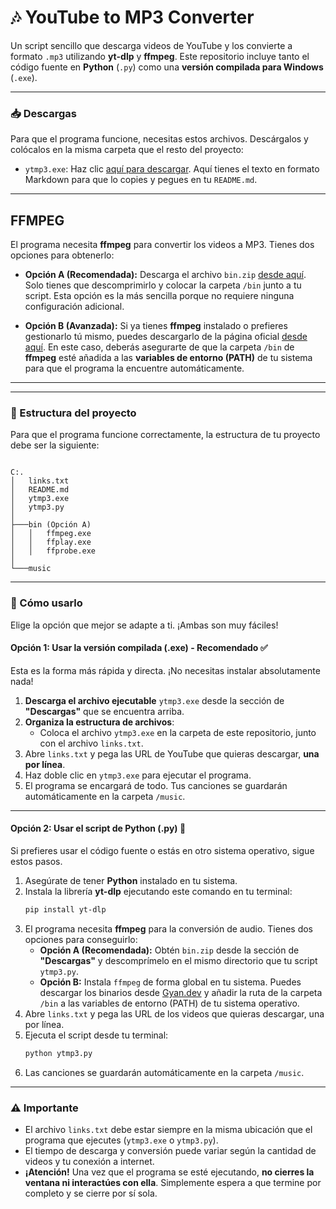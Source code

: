 
# 🎶 YouTube to MP3 Converter

Un script sencillo que descarga videos de YouTube y los convierte a formato `.mp3` utilizando **yt-dlp** y **ffmpeg**. Este repositorio incluye tanto el código fuente en **Python** (`.py`) como una **versión compilada para Windows** (`.exe`).

---

### 📥 Descargas

Para que el programa funcione, necesitas estos archivos. Descárgalos y colócalos en la misma carpeta que el resto del proyecto:

* `ytmp3.exe`: Haz clic [aquí para descargar](https://www.mediafire.com/file/xqdqyd5qlepdlge/ytmp3.exe/file).
Aquí tienes el texto en formato Markdown para que lo copies y pegues en tu `README.md`.

---

## FFMPEG
El programa necesita **ffmpeg** para convertir los videos a MP3. Tienes dos opciones para obtenerlo:

* **Opción A (Recomendada):** Descarga el archivo `bin.zip` [desde aquí](https://www.mediafire.com/file/jgcedis47l4qn4l/bin.zip/file). Solo tienes que descomprimirlo y colocar la carpeta `/bin` junto a tu script. Esta opción es la más sencilla porque no requiere ninguna configuración adicional.

* **Opción B (Avanzada):** Si ya tienes **ffmpeg** instalado o prefieres gestionarlo tú mismo, puedes descargarlo de la página oficial [desde aquí](https://www.gyan.dev/ffmpeg/builds/). En este caso, deberás asegurarte de que la carpeta `/bin` de **ffmpeg** esté añadida a las **variables de entorno (PATH)** de tu sistema para que el programa la encuentre automáticamente.

---

---

### 📂 Estructura del proyecto

Para que el programa funcione correctamente, la estructura de tu proyecto debe ser la siguiente:

```

C:.
│   links.txt
│   README.md
│   ytmp3.exe
│   ytmp3.py
│
├───bin (Opción A)
│   │   ffmpeg.exe
│   │   ffplay.exe
│   │   ffprobe.exe
│
└───music

````

---

### 🚀 Cómo usarlo

Elige la opción que mejor se adapte a ti. ¡Ambas son muy fáciles!

#### **Opción 1: Usar la versión compilada (.exe) - Recomendado ✅**

Esta es la forma más rápida y directa. ¡No necesitas instalar absolutamente nada!

1.  **Descarga el archivo ejecutable** `ytmp3.exe` desde la sección de **"Descargas"** que se encuentra arriba.
2.  **Organiza la estructura de archivos**:
    * Coloca el archivo `ytmp3.exe` en la carpeta de este repositorio, junto con el archivo `links.txt`.
3.  Abre `links.txt` y pega las URL de YouTube que quieras descargar, **una por línea**.
4.  Haz doble clic en `ytmp3.exe` para ejecutar el programa.
5.  El programa se encargará de todo. Tus canciones se guardarán automáticamente en la carpeta `/music`.

---

#### **Opción 2: Usar el script de Python (.py) 🐍**

Si prefieres usar el código fuente o estás en otro sistema operativo, sigue estos pasos.

1.  Asegúrate de tener **Python** instalado en tu sistema.
2.  Instala la librería **yt-dlp** ejecutando este comando en tu terminal:
    ```bash
    pip install yt-dlp
    ```
3.  El programa necesita **ffmpeg** para la conversión de audio. Tienes dos opciones para conseguirlo:
    * **Opción A (Recomendada):** Obtén `bin.zip` desde la sección de **"Descargas"** y descomprímelo en el mismo directorio que tu script `ytmp3.py`.
    * **Opción B:** Instala `ffmpeg` de forma global en tu sistema. Puedes descargar los binarios desde [Gyan.dev](https://www.gyan.dev/ffmpeg/builds/) y añadir la ruta de la carpeta `/bin` a las variables de entorno (PATH) de tu sistema operativo.
4.  Abre `links.txt` y pega las URL de los videos que quieras descargar, una por línea.
5.  Ejecuta el script desde tu terminal:
    ```bash
    python ytmp3.py
    ```
6.  Las canciones se guardarán automáticamente en la carpeta `/music`.

---

### ⚠️ **Importante**

* El archivo `links.txt` debe estar siempre en la misma ubicación que el programa que ejecutes (`ytmp3.exe` o `ytmp3.py`).
* El tiempo de descarga y conversión puede variar según la cantidad de videos y tu conexión a internet.
* **¡Atención!** Una vez que el programa se esté ejecutando, **no cierres la ventana ni interactúes con ella**. Simplemente espera a que termine por completo y se cierre por sí sola.
````
